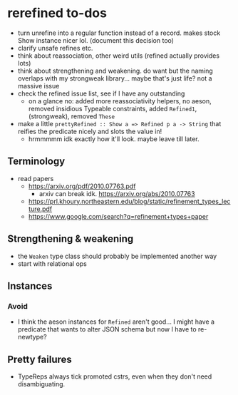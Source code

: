# rerefined to-dos
* turn unrefine into a regular function instead of a record. makes stock Show
  instance nicer lol. (document this decision too)
* clarify unsafe refines etc.
* think about reassociation, other weird utils (refined actually provides lots)
* think about strengthening and weakening. do want but the naming overlaps with
  my strongweak library... maybe that's just life? not a massive issue
* check the refined issue list, see if I have any outstanding
  * on a glance no: added more reassociativity helpers, no aeson, removed
    insidious Typeable constraints, added `Refined1`, (strongweak), removed
    `These`
* make a little `prettyRefined :: Show a => Refined p a -> String` that reifies
  the predicate nicely and slots the value in!
  * hrmmmmm idk exactly how it'll look. maybe leave till later.

## Terminology
* read papers
  * https://arxiv.org/pdf/2010.07763.pdf
    * arxiv can break idk. https://arxiv.org/abs/2010.07763
  * https://prl.khoury.northeastern.edu/blog/static/refinement_types_lecture.pdf
  * https://www.google.com/search?q=refinement+types+paper

## Strengthening & weakening
* the `Weaken` type class should probably be implemented another way
* start with relational ops

## Instances
### Avoid
* I think the aeson instances for `Refined` aren't good... I might have a
  predicate that wants to alter JSON schema but now I have to re-newtype?

## Pretty failures
* TypeReps always tick promoted cstrs, even when they don't need disambiguating.
